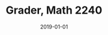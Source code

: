 ---
title: "Grader, Math 2240"
collection: teaching
type: "Undergraduate course"
permalink: /teaching/2019-sp
venue: "Cornell University"
date: 2019-01-01
location: "Ithaca, New York"
---